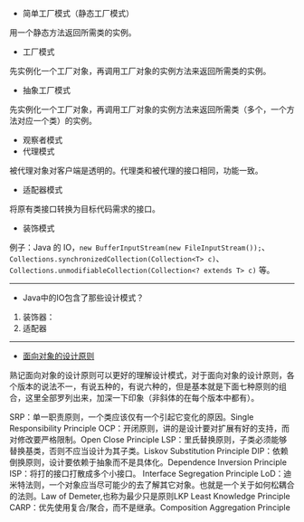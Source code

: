 - 简单工厂模式（静态工厂模式）

用一个静态方法返回所需类的实例。

- 工厂模式

先实例化一个工厂对象，再调用工厂对象的实例方法来返回所需类的实例。

- 抽象工厂模式

先实例化一个工厂对象，再调用工厂对象的实例方法来返回所需类（多个，一个方法对应一个类）的实例。

- 观察者模式
- 代理模式

被代理对象对客户端是透明的。代理类和被代理的接口相同，功能一致。

- 适配器模式

将原有类接口转换为目标代码需求的接口。

- 装饰模式

例子：Java 的 IO，`new BufferInputStream(new FileInputStream());`、`Collections.synchronizedCollection(Collection<T> c)`、`Collections.unmodifiableCollection(Collection<? extends T> c)` 等。

---

- Java中的IO包含了那些设计模式？

1. 装饰器：
2. 适配器

---
- [面向对象的设计原则](https://blog.csdn.net/u013256816/article/details/50966823#t0)

熟记面向对象的设计原则可以更好的理解设计模式，对于面向对象的设计原则，各个版本的说法不一，有说五种的，有说六种的，但是基本就是下面七种原则的组合，这里全部罗列出来，加深一下印象（非斜体的在每个版本中都有）。

SRP：单一职责原则，一个类应该仅有一个引起它变化的原因。Single Responsibility Principle
OCP：开闭原则，讲的是设计要对扩展有好的支持，而对修改要严格限制。Open Close Principle
LSP：里氏替换原则，子类必须能够替换基类，否则不应当设计为其子类。Liskov Substitution Principle
DIP：依赖倒换原则，设计要依赖于抽象而不是具体化。Dependence Inversion Principle
ISP：将打的接口打散成多个小接口。 Interface Segregation Principle
LoD：迪米特法则，一个对象应当尽可能少的去了解其它对象。也就是一个关于如何松耦合的法则。Law of Demeter,也称为最少只是原则LKP Least Knowledge Principle
CARP：优先使用复合/聚合，而不是继承。Composition Aggregation Principle
